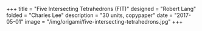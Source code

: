 +++
title = "Five Intersecting Tetrahedrons (FIT)"
designed = "Robert Lang"
folded = "Charles Lee"
description = "30 units, copypaper"
date = "2017-05-01"
image = "/img/origami/five-intersecting-tetrahedrons.jpg"
+++